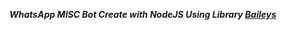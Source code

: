 ***WhatsApp MlSC Bot Create with NodeJS Using Library [Baileys](https://github.com/WhiskeySockets/Baileys)***

